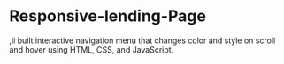 # Responsive-lending-Page
 ,ii built interactive navigation menu that changes color and style on scroll and hover using HTML, CSS, and JavaScript. 
